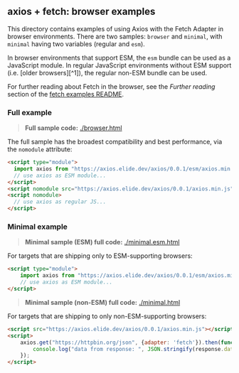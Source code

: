 
## axios + fetch: browser examples

This directory contains examples of using Axios with the Fetch Adapter in browser environments. There are two samples:
`browser` and `minimal`, with `minimal` having two variables (regular and `esm`).

In browser environments that support ESM, the `esm` bundle can be used as a JavaScript module. In regular JavaScript
environments without ESM support (i.e. [older browsers][^1]), the regular non-ESM bundle can be used.

For further reading about Fetch in the browser, see the _Further reading_ section of the [fetch examples README](../).

### Full example

> **Full sample code:** [./browser.html](./browser.html)

The full sample has the broadest compatibility and best performance, via the `nomodule` attribute:
```html
<script type="module">
  import axios from "https://axios.elide.dev/axios/0.0.1/esm/axios.min.js";
  // use axios as ESM module...
</script>
<script nomodule src="https://axios.elide.dev/axios/0.0.1/axios.min.js"></script>
<script nomodule>
  // use axios as regular JS...
</script>
```

### Minimal example

> **Minimal sample (ESM) full code:** [./minimal.esm.html](./minimal.esm.html)

For targets that are shipping only to ESM-supporting browsers:

```html
<script type="module">
    import axios from "https://axios.elide.dev/axios/0.0.1/esm/axios.min.js";
    // use axios as ESM module...
</script>
```

> **Minimal sample (non-ESM) full code:** [./minimal.html](./minimal.html)

For targets that are shipping to only non-ESM-supporting browsers:

```html
<script src="https://axios.elide.dev/axios/0.0.1/axios.min.js"></script>
<script>
    axios.get("https://httpbin.org/json", {adapter: 'fetch'}).then(function (response) {
        console.log("data from response: ", JSON.stringify(response.data));
    });
</script>
```
